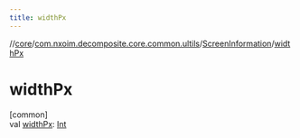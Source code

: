 ```yaml
---
title: widthPx
---
```

//[core](../../../index.html)/[com.nxoim.decomposite.core.common.ultils](../index.html)/[ScreenInformation](index.html)/[widthPx](width-px.html)



# widthPx



[common]\
val [widthPx](width-px.html): [Int](https://kotlinlang.org/api/latest/jvm/stdlib/kotlin/-int/index.html)




